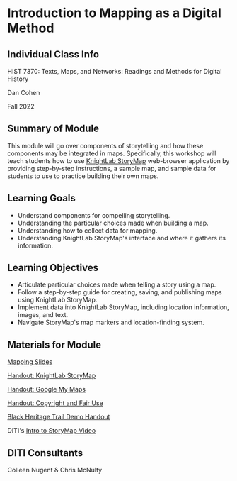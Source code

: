 <h1>Introduction to Mapping as a Digital Method</h1>

<h2>Individual Class Info</h2>

HIST 7370: Texts, Maps, and Networks: Readings and Methods for Digital History 

Dan Cohen

Fall 2022

<h2>Summary of Module</h2>

This module will go over components of storytelling and how these components may be integrated in maps. Specifically, this workshop will teach students how to use [KnightLab StoryMap](https://storymap.knightlab.com/) web-browser application by providing step-by-step instructions, a sample map, and sample data for students to use to practice building their own maps.

<h2>Learning Goals</h2>

* Understand components for compelling storytelling.
* Understanding the particular choices made when building a map.
* Understanding how to collect data for mapping.
* Understanding KnightLab StoryMap's interface and where it gathers its information.

<h2>Learning Objectives</h2>

* Articulate particular choices made when telling a story using a map.
* Follow a step-by-step guide for creating, saving, and publishing maps using KnightLab StoryMap.
* Implement data into KnightLab StoryMap, including location information, images, and text.
* Navigate StoryMap's map markers and location-finding system.

<h2>Materials for Module</h2>

[Mapping Slides](https://github.com/NULabNortheastern/digitalassignmentshowcase/blob/master/mapping/fa22-fuchs-grmn1102-storymap/StoryMap_slides.pdf)

[Handout: KnightLab StoryMap](https://github.com/NULabNortheastern/digitalassignmentshowcase/blob/master/mapping/fa22-fuchs-grmn1102-storymap/StoryMap_handout.pdf)

[Handout: Google My Maps](https://github.com/NULabNortheastern/digitalassignmentshowcase/blob/master/mapping/fa22-fuchs-grmn1102-storymap/StoryMap-spreadsheet-template_handout.pdf)

[Handout: Copyright and Fair Use](https://github.com/NULabNortheastern/digitalassignmentshowcase/blob/master/handouts/Copyright-Fair-Use.pdf)

[Black Heritage Trail Demo Handout](https://github.com/NULabNortheastern/digitalassignmentshowcase/blob/master/mapping/fa22-fuchs-grmn1102-storymap/Black-Heritage-Trail-Demo_handout.pdf)

DITI's [Intro to StoryMap Video](https://youtu.be/X33ud7RYZFg)

<h2>DITI Consultants</h2>

Colleen Nugent & Chris McNulty
